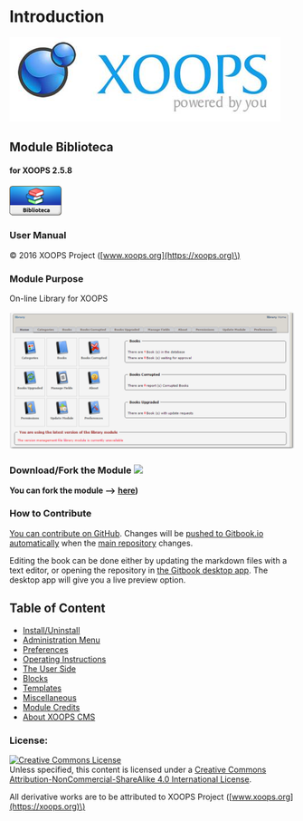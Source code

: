 # Introduction

![logoXoops.jpg](.gitbook/assets/logoxoops.jpg)

## Module Biblioteca

#### for XOOPS 2.5.8

![logoModule.png](.gitbook/assets/logomodule.png)

### User Manual

© 2016 XOOPS Project \([www.xoops.org](https://xoops.org)\)

### Module Purpose

On-line Library for XOOPS

![Figure 1: Main view of the Biblioteca Module \(Admin side\)](.gitbook/assets/image001%20%281%29.png)

### Download/Fork the Module ![](https://xoops.org/images/forkit.png)

**You can fork the module --&gt;** [**here**](https://github.com/XoopsModules25x/biblioteca)**\)**

### How to Contribute

[You can contribute on GitHub](https://github.com/XoopsDocs/biblioteca-tutorial). Changes will be [pushed to Gitbook.io automatically](https://www.gitbook.com/book/xoops/biblioteca-tutorial/activity) when the [main repository](https://github.com/XoopsDocs/biblioteca-tutorial) changes.

Editing the book can be done either by updating the markdown files with a text editor, or opening the repository in [the Gitbook desktop app](https://github.com/GitbookIO/editor/blob/master/README.md). The desktop app will give you a live preview option.

## Table of Content

* [Install/Uninstall](install-uninstall.md)
* [Administration Menu](administration-menu.md)
* [Preferences](preferences.md)
* [Operating Instructions](operating-instructions.md)
* [The User Side](the-user-side.md)
* [Blocks](blocks.md)
* [Templates](templates.md)
* [Miscellaneous](other.md) 
* [Module Credits](module-credits.md)
* [About XOOPS CMS](about-xoops-cms.md)

### License:

[![Creative Commons License](https://i.creativecommons.org/l/by-nc-sa/4.0/88x31.png)](http://creativecommons.org/licenses/by-nc-sa/4.0/)  
Unless specified, this content is licensed under a [Creative Commons Attribution-NonCommercial-ShareAlike 4.0 International License](http://creativecommons.org/licenses/by-nc-sa/4.0/).

All derivative works are to be attributed to XOOPS Project \([www.xoops.org](https://xoops.org)\)

